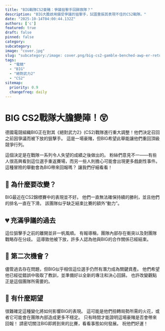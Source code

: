 ```yaml
---
title: "BIG戰隊CS2豪賭：爭議狙擊手回歸救隊？"
description: "BIG大膽啟用備受爭議的狙擊手，試圖重振其表現不佳的CS2戰隊。"
date: "2025-10-14T04:00:44.132Z"
authors: ['c']
featured: true
draft: false
pinned: false
category:
subcategory:
image: "cover.jpg"
slug: "subcategory:/image: cover.png/big-cs2-gamble-benched-awp-er-returns-to-save-team"
tags:
  - "電競"
  - "BIG"
  - "絕對武力2"
  - "CS2"
sitemap:
  priority: 0.9
  changefreq: daily
---
```


# BIG CS2戰隊大膽變陣！😲

德國電競組織BIG正在對其《絕對武力2》(CS2)戰隊進行重大調整！他們決定召回之前因爭議而被下放的狙擊手。 這是一場豪賭，但BIG希望此舉能讓他們重回頂級競爭行列。

這個決定是在戰隊一系列令人失望的成績之後做出的。 粉絲們意見不一——有些人很高興看到這位選手重返賽場，而另一些人則擔心可能會出現更多戲劇性事件。 這種冒險的舉動會為BIG帶來回報嗎？ 讓我們仔細看看！

## 🤔 為什麼要改變？

BIG最近在CS2錦標賽中的表現並不好。 他們一直無法確保持續的勝利，並且他們的排名一直在下滑。 該團隊似乎缺乏結束比賽的額外“動力”。

## 💔 充滿爭議的過去

這位狙擊手之前的離開並非一帆風順。 有報導稱，團隊內部存在衝突以及對團隊戰略存在分歧。 這導致他被下放，許多人認為他與BIG的合作關係已經結束。

## 🚀 第二次機會？

儘管過去存在問題，但BIG似乎相信這位選手仍然有潛力成為關鍵資產。 他們希望他已經從錯誤中吸取了教訓，並準備好以全新的專注和決心回歸。 也許改變觀點正是這個團隊所需要的。

## 🎯 有什麼期望

很難確定這種變化將如何影響BIG的表現。 這可能是他們扭轉局勢所需的火花，或者它可能會在團隊內部造成更多不穩定。 只有時間才能證明這場豪賭是否會帶來回報！ 請密切關注BIG即將到來的比賽，看看事態如何發展。 祝他們好運！
